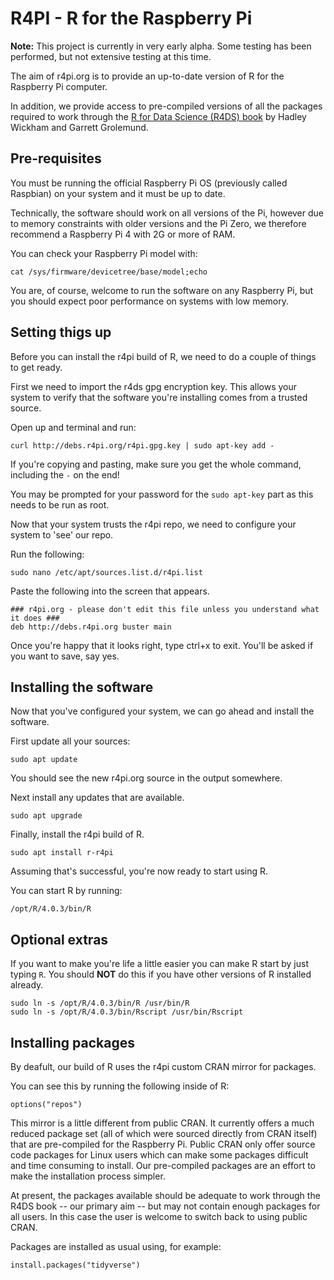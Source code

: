 # R4PI - R for the Raspberry Pi

**Note:** This project is currently in very early alpha. Some testing has been performed, but not extensive testing at this time.

The aim of r4pi.org is to provide an up-to-date version of R for the Raspberry Pi computer.

In addition, we provide access to pre-compiled versions of all the packages required to work through the [R for Data Science (R4DS) book](https://r4ds.had.co.nz) by Hadley Wickham and Garrett Grolemund.

## Pre-requisites

You must be running the official Raspberry Pi OS (previously called Raspbian) on your system and it must be up to date.

Technically, the software should work on all versions of the Pi, however due to memory constraints with older versions and the Pi Zero, we therefore recommend a Raspberry Pi 4 with 2G or more of RAM.

You can check your Raspberry Pi model with:

```
cat /sys/firmware/devicetree/base/model;echo
```

You are, of course, welcome to run the software on any Raspberry Pi, but you should expect poor performance on systems with low memory.


## Setting thigs up

Before you can install the r4pi build of R, we need to do a couple of things to get ready.

First we need to import the r4ds gpg encryption key. This allows your system to verify that the software you're installing comes from a trusted source.

Open up and terminal and run:

```
curl http://debs.r4pi.org/r4pi.gpg.key | sudo apt-key add -
```

If you're copying and pasting, make sure you get the whole command, including the `-` on the end!

You may be prompted for your password for the `sudo apt-key` part as this needs to be run as root.

Now that your system trusts the r4pi repo, we need to configure your system to 'see' our repo.

Run the following:

```
sudo nano /etc/apt/sources.list.d/r4pi.list
```

Paste the following into the screen that appears.

```
### r4pi.org - please don't edit this file unless you understand what it does ###
deb http://debs.r4pi.org buster main
```

Once you're happy that it looks right, type ctrl+x to exit. You'll be asked if you want to save, say yes.

## Installing the software

Now that you've configured your system, we can go ahead and install the software.

First update all your sources:

```
sudo apt update
```

You should see the new r4pi.org source in the output somewhere.

Next install any updates that are available.

```
sudo apt upgrade
```

Finally, install the r4pi build of R.

```
sudo apt install r-r4pi
```

Assuming that's successful, you're now ready to start using R.

You can start R by running:

```
/opt/R/4.0.3/bin/R
```


## Optional extras

If you want to make you're life a little easier you can make R start by just typing `R`. You should **NOT** do this if you have other versions of R installed already.

```
sudo ln -s /opt/R/4.0.3/bin/R /usr/bin/R
sudo ln -s /opt/R/4.0.3/bin/Rscript /usr/bin/Rscript
```

## Installing packages

By deafult, our build of R uses the r4pi custom CRAN mirror for packages.

You can see this by running the following inside of R:

```
options("repos")
```

This mirror is a little different from public CRAN. It currently offers a much reduced package set (all of which were sourced directly from CRAN itself) that are pre-compiled for the Raspberry Pi. Public CRAN only offer source code packages for Linux users which can make some packages difficult and time consuming to install. Our pre-compiled packages are an effort to make the installation process simpler.

At present, the packages available should be adequate to work through the R4DS book -- our primary aim -- but may not contain enough packages for all users. In this case the user is welcome to switch back to using public CRAN.

Packages are installed as usual using, for example:

```
install.packages("tidyverse")
```



